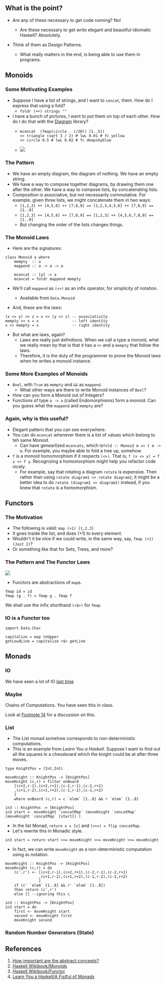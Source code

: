 ## What is the point?

* Are any of these necessary to get code running? No!
  * Are these necessary to get write elegant and beautiful idiomatic Haskell? Absolutely.

* Think of them as Design Patterns.
  * What really matters in the end, is being able to use them in programs.

## Monoids

### Some Motivating Examples

* Suppose I have a list of strings, and I want to `concat`, them. How do I express that using a fold?
  * `foldr (++) strings ""`
* I have a bunch of pictures, I want to put them on top of each other. How do I do that with the [Diagram](https://archives.haskell.org/projects.haskell.org/diagrams/) library?
  * ```
    mconcat  (fmap(circle . (/20)) [1..5])
    <> triangle (sqrt 3 / 2) # lwL 0.01 # fc yellow
    <> circle 0.5 # lwL 0.02 # fc deepskyblue
    ```
  * ![](https://upload.wikimedia.org/wikipedia/commons/8/87/Monoids_diagrams_demo.svg)

### The Pattern

* We have an empty diagram, the diagram of nothing. We have an empty string.
* We have a way to compose together diagrams, by drawing them one after the other. We have a way to compose lists, by concatenating lists.
* Composition is associative, but not necessarily commutative. For example, given three lists, we might concatenate them in two ways:
  * `[1,2,3] ++ [4,5,6] ++ [7,8,9] == [1,2,3,4,5,6] ++ [7,8,9] == [1..9]`
  * `[1,2,3] ++ [4,5,6] ++ [7,8,9] == [1,2,3] ++ [4,5,6,7,8,9] == [1..9]`
  * But changing the order of the lists changes things.

### The Monoid Laws

* Here are the signatures:

```
class Monoid a where
    mempty  :: a
    mappend :: a -> a -> a

    mconcat :: [a] -> a
    mconcat = foldr mappend mempty
````

* We'll call `mappend` as `(<>)` as an infix operator, for simplicity of notation.
  * Available from `Data.Monoid`

* And, these are the laws:

```
(x <> y) <> z = x <> (y <> z) -- associativity
mempty <> x = x               -- left identity
x <> mempty = x               -- right identity
```

* But what are laws, again?
  * Laws are really just definitions. When we call a type a monoid, what we really mean by that is that it has a `<>` and a `mempty` that follow the laws.
  * Therefore, it is the duty of the programmer to prove the Monoid laws when he writes a monoid instance.

### Some More Examples of Monoids

* `Bool`, with `True` as `mempty` and `&&` as `mappend`.
  * What other ways are there to write Monoid instances of `Bool`?
* How can you form a Monoid out of Integers?
* Functions of type `a -> a` (called Endomorphisms) form a monoid. Can you guess what the `mappend` and `mempty` are?

### Again, why is this useful?

* Elegant pattern that you can see everywhere.
* You can do `mconcat` whenever there is a list of values which belong to teh same Monoid.
  * Can have genearlized `mconcats`, which is`fold :: Monoid m => t m -> m`. For example, you maybe able to fold a tree up, somehow.
* `f` is a monoid homomorphism if it respects `(<>)`. That is, `f (x <> y) = f x <> f y`. Recognizing a homomorphism might help you refactor code nicely.
  * For example, say that rotating a diagram `rotate` is expensive. Then rather than using `rotate diagram1 <> rotate diagram2`, it might be a better idea to do `rotate (diagram1 <> diagram2)` instead, if you knew that `rotate` is a homomorphism.

## Functors

### The Motivation

* The following is valid: `map (+1) [1,2,3]`
* It goes inside the list, and does (+1) to every element.
* Wouldn't it be nice if we could write, in the same way, say, `fmap (+1) (Just 2)`?
* Or something like that for Sets, Trees, and more?

### The Pattern and The Functor Laws

![](https://ds055uzetaobb.cloudfront.net/image_optimizer/b56c76f586b29ff2a688bc7b0bb6ec419cf7b95e.jpg)

* Functors are abstractions of `map`s.

```
fmap id = id
fmap (g . f) = fmap g . fmap f
```

We shall use the infix shorthand `(<$>)` for `fmap`.

### IO is a Functor too

```
import Data.Char

capitalize = map toUpper
getLoudLine = capitalize <$> getLine
```

## Monads

### IO

We have seen a lot of IO [last time](https://github.com/Agnishom/PRGH17/tree/master/tut4)

### Maybe

Chains of Computations. You have seen this in class.

Look at [Footnote 14](https://github.com/Agnishom/PRGH17/blob/master/footnotes/footnote14.md) for a discussion on this.

### List

* The List monad somehow corresponds to non-deterministic computations.
* This is an example from *Learn You a Haskell*. Suppose I want to find out all the squares in a chessboard which the knight could be at after three moves.


```
type KnightPos = (Int,Int)  

moveKnight :: KnightPos -> [KnightPos]  
moveKnight (c,r) = filter onBoard  
    [(c+2,r-1),(c+2,r+1),(c-2,r-1),(c-2,r+1)  
    ,(c+1,r-2),(c+1,r+2),(c-1,r-2),(c-1,r+2)  
    ]  
    where onBoard (c,r) = c `elem` [1..8] && r `elem` [1..8]  

in3 :: KnightPos -> [KnightPos]
in3 start =  moveKnight `concatMap` (moveKnight `concatMap` (moveKnight `concatMap` [start]) )
```

* In the list Monad, `return x = [x]` and `(>>=) = flip concatMap`.
* Let's rewrite this in Monadic style.

```
in3 start = return start >>= moveKnight >>= moveKnight >>= moveKnight
```

* In fact, we can write `moveKnight` as a non-deterministic computation using `do` notation.

```
moveKnight :: KnightPos -> [KnightPos]  
moveKnight (c,r) = do  
    (c',r') <- [(c+2,r-1),(c+2,r+1),(c-2,r-1),(c-2,r+1)  
               ,(c+1,r-2),(c+1,r+2),(c-1,r-2),(c-1,r+2)  
               ]  
    if (c' `elem` [1..8] && r' `elem` [1..8])  
    then return (c',r')  
    else [] --ignoring this c

in3 :: KnightPos -> [KnightPos]  
in3 start = do   
    first <- moveKnight start  
    second <- moveKnight first  
    moveKnight second  
```

### Random Number Generators (State)



## References

1. [How important are the abstract concepts?](https://softwareengineering.stackexchange.com/questions/95966/how-important-are-haskells-advanced-concepts-like-monads-and-applicative-functo)
2. [Haskell Wikibook/Monoids](https://en.wikibooks.org/wiki/Haskell/Monoids)
3. [Haskell Wikibook/Functor](https://en.wikibooks.org/wiki/Haskell/The_Functor_class)
4. [Learn You a Haskell/A Fistful of Monads](http://learnyouahaskell.com/a-fistful-of-monads)
